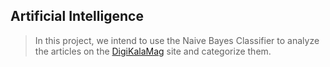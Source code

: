 ## Artificial Intelligence
> In this project, we intend to use the Naive Bayes Classifier to analyze the articles on the [DigiKalaMag](https://www.digikala.com/mag/) site and categorize them. 